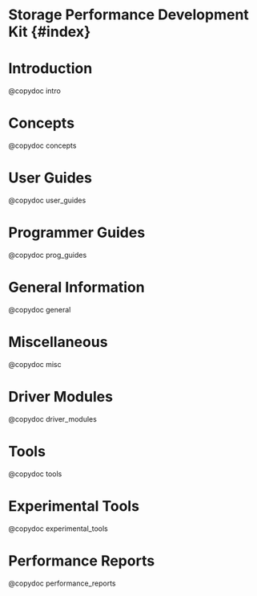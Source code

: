 # Storage Performance Development Kit {#index}

# Introduction
@copydoc intro

# Concepts
@copydoc concepts

# User Guides
@copydoc user_guides

# Programmer Guides
@copydoc prog_guides

# General Information
@copydoc general

# Miscellaneous
@copydoc misc

# Driver Modules
@copydoc driver_modules

# Tools
@copydoc tools

# Experimental Tools
@copydoc experimental_tools

# Performance Reports
@copydoc performance_reports
